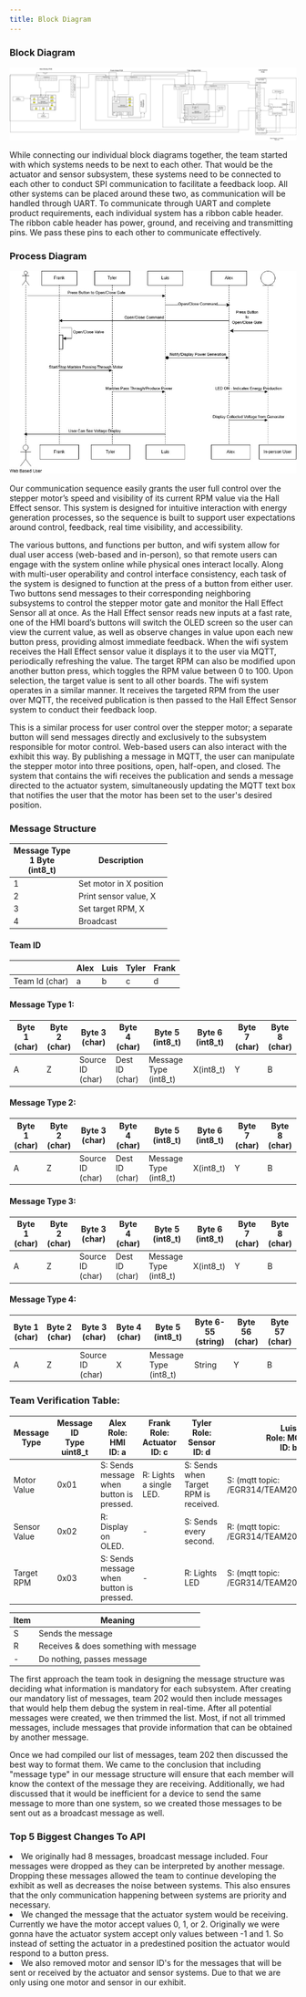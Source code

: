 ```yaml
---
title: Block Diagram
---
```


### Block Diagram

![Figure 1: Team Block Diagram](./TeamBlockDiagram.png)

While connecting our individual block diagrams together, the team started with which systems needs to be next to each other. That would be the actuator and sensor subsystem, these systems need to be connected to each other to conduct SPI communication to facilitate a feedback loop. All other systems can be placed around these two, as communication will be handled through UART. To communicate through UART and complete product requirements, each individual system has a ribbon cable header. The ribbon cable header has power, ground, and receiving and transmitting pins. We pass these pins to each other to communicate effectively.

### Process Diagram

![Figure 2: Communication Process Diagram](./SequenceDiagram.jpg)

Our communication sequence easily grants the user full control over the stepper motor’s speed and visibility of its current RPM value via the Hall Effect sensor.  This system is designed for intuitive interaction with energy generation processes, so the sequence is built to support user expectations around control, feedback, real time visibility, and accessibility.

The various buttons, and functions per button, and wifi system allow for dual user access (web-based and in-person), so that remote users can engage with the system online while physical ones interact locally.  Along with multi-user operability and control interface consistency, each task of the system is designed to function at the press of a button from either user.  Two buttons send messages to their corresponding neighboring subsystems to control the stepper motor gate and monitor the Hall Effect Sensor all at once.  As the Hall Effect sensor reads new inputs at a fast rate, one of the HMI board’s buttons will switch the OLED screen so the user can view the current value, as well as observe changes in value upon each new button press, providing almost immediate feedback. When the wifi system receives the Hall Effect sensor value it displays it to the user via MQTT, periodically refreshing the value. The target RPM can also be modified upon another button press, which toggles the RPM value between 0 to 100.  Upon selection, the target value is sent to all other boards. The wifi system operates in a similar manner. It receives the targeted RPM from the user over MQTT, the received publication is then passed to the Hall Effect Sensor system to conduct their feedback loop.  

This is a similar process for user control over the stepper motor; a separate button will send messages directly and exclusively to the subsystem responsible for motor control. Web-based users can also interact with the exhibit this way. By publishing a message in MQTT, the user can manipulate the stepper motor into three positions, open, half-open, and closed. The system that contains the wifi receives the publication and sends a message directed to the actuator system, simultaneously updating the MQTT text box that notifies the user that the motor has been set to the user's desired position.  

### Message Structure

| Message Type <br /> 1 Byte <br /> (int8_t)            | Description |
| --------------------------------------------- | ----------- |
|1                                              | Set motor in X position |
|2                                              | Print sensor value, X |
|3                                              | Set target RPM, X |
|4                                              | Broadcast |

#### Team ID

|  | Alex | Luis | Tyler | Frank |
|--|------|------|-------|-------|
|Team Id (char) | a | b | c | d |

#### Message Type 1:

| Byte 1 (char) | Byte 2 (char) | Byte 3 (char) | Byte 4 (char) | Byte 5 (int8_t) | Byte 6 (int8_t) | Byte 7 (char) | Byte 8 (char) |
| --------------| ------------- | ------------- | ------------- | ------------- | --------------- | ---------------- | -------------- |
| A | Z | Source ID (char)| Dest ID (char)| Message Type (int8_t) | X(int8_t) | Y | B |

#### Message Type 2:

| Byte 1 (char) | Byte 2 (char) | Byte 3 (char) | Byte 4 (char) | Byte 5 (int8_t) | Byte 6 (int8_t) | Byte 7 (char) | Byte 8 (char) |
| --------------| ------------- | ------------- | ------------- | ------------- | --------------- | -------------- | ------------ |
| A | Z | Source ID (char)| Dest ID (char)| Message Type (int8_t)| X(int8_t) | Y | B |

#### Message Type 3:

| Byte 1 (char) | Byte 2 (char) | Byte 3 (char) | Byte 4 (char) | Byte 5 (int8_t) | Byte 6 (int8_t) | Byte 7 (char) | Byte 8 (char) |
| --------------| ------------- | ------------- | ------------- | ------------- | --------------- | -------------- | ------------ |
| A | Z | Source ID (char)| Dest ID (char)| Message Type (int8_t)| X(int8_t) | Y | B |

#### Message Type 4:

| Byte 1 (char) | Byte 2 (char) | Byte 3 (char) | Byte 4 (char) | Byte 5 (int8_t) | Byte 6-55 (string) | Byte 56 (char) | Byte 57 (char) |
| --------------| ------------- | ------------- | ------------- | --------------- | ---------------- | -------------- | ------------ |
| A | Z | Source ID (char) | X | Message Type (int8_t)| String | Y | B |

### Team Verification Table:

| Message Type | Message ID <br /> Type <br /> uint8_t | Alex <br /> Role: HMI <br /> ID: a | Frank <br /> Role: Actuator <br /> ID: c | Tyler <br /> Role: Sensor <br /> ID: d | Luis <br /> Role: MQTT <br /> ID: b |
| --------------| ------------- | ------------- | ------------- | ------------- | --------------- |
| Motor Value | 0x01 | S: Sends message when button is pressed. | R: Lights a single LED. | S: Sends when Target RPM is received. | S: (mqtt topic: /EGR314/TEAM202LS/SUB) |
| Sensor Value | 0x02 | R: Display on OLED. | -  | S: Sends every second. | R: (mqtt topic: /EGR314/TEAM202LS/SENSOR) |
| Target RPM | 0x03 | S: Sends message when button is pressed. | - | R: Lights LED | S: (mqtt topic: /EGR314/TEAM202LS/RPM) |

|Item | Meaning |
|-----| ------- |
| S | Sends the message |
| R | Receives & does something with message |
| - | Do nothing, passes message |

The first approach the team took in designing the message structure was deciding what information is mandatory for each subsystem. After creating our mandatory list of messages, team 202 would then include messages that would help them debug the system in real-time. After all potential messages were created, we then trimmed the list. Most, if not all trimmed messages, include messages that provide information that can be obtained by another message.

Once we had compiled our list of messages, team 202 then discussed the best way to format them. We came to the conclusion that including "message type" in our message structure will ensure that each member will know the context of the message they are receiving. Additionally, we had discussed that it would be inefficient for a device to send the same message to more than one system, so we created those messages to be sent out as a broadcast message as well.

### Top 5 Biggest Changes To API

<li>We originally had 8 messages, broadcast message included. Four messages were dropped as they can be interpreted by another message. Dropping these messages allowed the team to continue developing the exhibit as well as decreases the noise between systems. This also ensures that the only communication happening between systems are priority and necessary.</li>
<li>We changed the message that the actuator system would be receiving. Currently we have the motor accept values 0, 1, or 2. Originally we were gonna have the actuator system accept only values between -1 and 1. So instead of setting the actuator in a predestined position the actuator would respond to a button press.</li>
<li>We also removed motor and sensor ID's for the messages that will be sent or received by the actuator and sensor systems. Due to that we are only using one motor and sensor in our exhibit.</li>